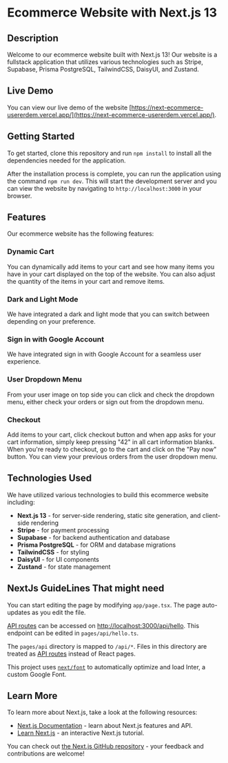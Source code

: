 # Ecommerce Website with Next.js 13

## Description

Welcome to our ecommerce website built with Next.js 13! Our website is a fullstack application that utilizes various technologies such as Stripe, Supabase, Prisma PostgreSQL, TailwindCSS, DaisyUI, and Zustand.

## Live Demo

You can view our live demo of the website [https://next-ecommerce-usererdem.vercel.app/](https://next-ecommerce-usererdem.vercel.app/).

## Getting Started

To get started, clone this repository and run `npm install` to install all the dependencies needed for the application.

After the installation process is complete, you can run the application using the command `npm run dev`. This will start the development server and you can view the website by navigating to `http://localhost:3000` in your browser.

## Features

Our ecommerce website has the following features:

### Dynamic Cart

You can dynamically add items to your cart and see how many items you have in your cart displayed on the top of the website. You can also adjust the quantity of the items in your cart and remove items.

### Dark and Light Mode

We have integrated a dark and light mode that you can switch between depending on your preference.

### Sign in with Google Account

We have integrated sign in with Google Account for a seamless user experience.

### User Dropdown Menu

From your user image on top side you can click and check the dropdown menu, either check your orders or sign out from the dropdown menu.

### Checkout

Add items to your cart, click checkout button and when app asks for your cart information, simply keep pressing "42" in all cart information blanks. When you're ready to checkout, go to the cart and click on the "Pay now" button. You can view your previous orders from the user dropdown menu.

## Technologies Used

We have utilized various technologies to build this ecommerce website including:

- **Next.js 13** - for server-side rendering, static site generation, and client-side rendering
- **Stripe** - for payment processing
- **Supabase** - for backend authentication and database
- **Prisma PostgreSQL** - for ORM and database migrations
- **TailwindCSS** - for styling
- **DaisyUI** - for UI components
- **Zustand** - for state management

## NextJs GuideLines That might need

You can start editing the page by modifying `app/page.tsx`. The page auto-updates as you edit the file.

[API routes](https://nextjs.org/docs/api-routes/introduction) can be accessed on [http://localhost:3000/api/hello](http://localhost:3000/api/hello). This endpoint can be edited in `pages/api/hello.ts`.

The `pages/api` directory is mapped to `/api/*`. Files in this directory are treated as [API routes](https://nextjs.org/docs/api-routes/introduction) instead of React pages.

This project uses [`next/font`](https://nextjs.org/docs/basic-features/font-optimization) to automatically optimize and load Inter, a custom Google Font.

## Learn More

To learn more about Next.js, take a look at the following resources:

- [Next.js Documentation](https://nextjs.org/docs) - learn about Next.js features and API.
- [Learn Next.js](https://nextjs.org/learn) - an interactive Next.js tutorial.

You can check out [the Next.js GitHub repository](https://github.com/vercel/next.js/) - your feedback and contributions are welcome!
